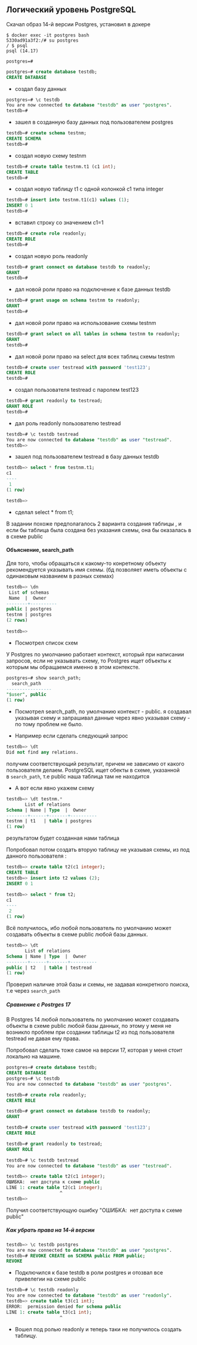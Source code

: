 ## Логический уровень PostgreSQL 

Скачал образ 14-й версии Postgres, установил в докере
```shell
$ docker exec -it postgres bash  
5330ad91a3f2:/# su postgres  
/ $ psql  
psql (14.17)  

postgres=#
```

```sql
postgres=# create database testdb;  
CREATE DATABASE
```
- создал базу данных

```sql
postgres=# \c testdb  
You are now connected to database "testdb" as user "postgres".  
testdb=#
```
- зашел в созданную базу данных под пользователем postgres

```sql
testdb=# create schema testnm;  
CREATE SCHEMA  
testdb=#
```
- создал новую схему testnm

```sql
testdb=# create table testnm.t1 (c1 int);  
CREATE TABLE  
testdb=#
```
- создал новую таблицу t1 с одной колонкой c1 типа integer

```sql
testdb=# insert into testnm.t1(c1) values (1);  
INSERT 0 1  
testdb=#
```
- вставил строку со значением c1=1

```sql
testdb=# create role readonly;  
CREATE ROLE  
testdb=#
```
- создал новую роль readonly

```sql
testdb=# grant connect on database testdb to readonly;  
GRANT  
testdb=#
```
- дал новой роли право на подключение к базе данных testdb

```sql
testdb=# grant usage on schema testnm to readonly;  
GRANT  
testdb=#
```
- дал новой роли право на использование схемы testnm

```sql
testdb=# grant select on all tables in schema testnm to readonly;  
GRANT  
testdb=#
```
- дал новой роли право на select для всех таблиц схемы testnm

```sql
testdb=# create user testread with password 'test123';  
CREATE ROLE  
testdb=#
```
- создал пользователя testread с паролем test123

```sql
testdb=# grant readonly to testread;  
GRANT ROLE  
testdb=#
```
- дал роль readonly пользователю testread

```sql
testdb=# \c testdb testread  
You are now connected to database "testdb" as user "testread".  
testdb=>
```
- зашел под пользователем testread в базу данных testdb

```sql
testdb=> select * from testnm.t1;  
c1    
----  
 1  
(1 row)

testdb=>
```
- сделал select * from t1;

В задании похоже предполагалось 2 варианта создания таблицы , и если бы таблица была создана без указания схемы, она бы оказалась в в схеме public

#### Объяснение, search_path
Для того, чтобы обращаться к какому-то конретному объекту рекомендуется указывать имя схемы. (бд позволяет иметь объекты с одинаковым названием в разных схемах)

```sql
testdb=> \dn  
 List of schemas  
 Name  |  Owner      
--------+----------  
public | postgres  
testnm | postgres  
(2 rows)  
  
testdb=>
```
- Посмотрел список схем

У Postgres по умолчанию работает контекст, который при написании запросов, если не указывать схему, то Postgres ищет объекты к которым мы обращаемся именно в этом контексте.
```sql
postgres=# show search_path;  
  search_path      
-----------------  
"$user", public  
(1 row)
```
- Посмотрел search_path, по умолчанию контекст - public.
я создавал указывая схему и запрашивал данные через явно указывая схему - по тому проблем не было.

- Например если сделать следующий запрос
```sql
testdb=> \dt  
Did not find any relations.
```
получим соответствующий результат, причем не зависимо от какого пользователя делаем. PostgreSQL ищет обекты в схеме, указанной в `search_path`, т.е public  наша таблица там не находится
- А вот если явно укажем схему
```sql
testdb=> \dt testnm.*  
       List of relations  
Schema | Name | Type  |  Owner      
--------+------+-------+----------  
testnm | t1   | table | postgres  
(1 row)
```
результатом будет созданная нами таблица


Попробовал потом создать вторую таблицу не указывая схемы, из под данного пользователя :
```sql
testdb=> create table t2(c1 integer);  
CREATE TABLE  
testdb=> insert into t2 values (2);
INSERT 0 1

testdb=> select * from t2;  
c1    
----  
 2  
(1 row)
```
Всё получилось, ибо любой пользователь по умолчанию может создавать объекты в схеме public любой базы данных.

```sql
testdb=> \dt  
       List of relations  
Schema | Name | Type  |  Owner      
--------+------+-------+----------  
public | t2   | table | testread  
(1 row)  
```
Проверил наличие этой базы и схемы, не задавая конкретного поиска, т.е через `search_path`

##### Сравнение с Postrges 17
В Postgres 14 любой пользователь по умолчанию может создавать объекты в схеме public любой базы данных, по этому у меня не возникло проблем при создании таблицы t2 из под пользователя testread не давая ему права.

Попробовал сделать тоже самое на версии 17, которая у меня стоит локально на машине.
```sql
postgres=# create database testdb;  
CREATE DATABASE  
postgres=# \c testdb  
You are now connected to database "testdb" as user "postgres".  

testdb=# create role readonly;  
CREATE ROLE  

testdb=# grant connect on database testdb to readonly;  
GRANT  

testdb=# create user testread with password 'test123';  
CREATE ROLE  

testdb=# grant readonly to testread;  
GRANT ROLE  

testdb=# \c testdb testread  
You are now connected to database "testdb" as user "testread".  

testdb=> create table t2(c1 integer);  
ОШИБКА:  нет доступа к схеме public  
LINE 1: create table t2(c1 integer);  
                    ^  
testdb=>
```
Получил соответствующую ошибку "ОШИБКА:  нет доступа к схеме public"


##### Как убрать права на 14-й версии
```sql
testdb=> \c testdb postgres  
You are now connected to database "testdb" as user "postgres".  
testdb=# REVOKE CREATE on SCHEMA public FROM public;    
REVOKE
```
- Подключился к базе testdb в роли postgres и отозвал все привелегии на схеме public

```sql
testdb=# \c testdb readonly  
You are now connected to database "testdb" as user "readonly".  
testdb=> create table t3(c1 int);  
ERROR:  permission denied for schema public  
LINE 1: create table t3(c1 int);  
                    ^  
```
- Вошел под ролью readonly и теперь таки не получилось создать таблицу.